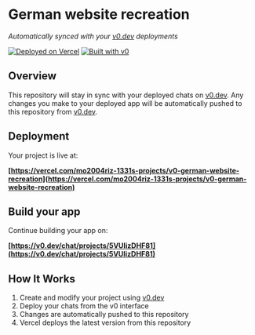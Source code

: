 # German website recreation

*Automatically synced with your [v0.dev](https://v0.dev) deployments*

[![Deployed on Vercel](https://img.shields.io/badge/Deployed%20on-Vercel-black?style=for-the-badge&logo=vercel)](https://vercel.com/mo2004riz-1331s-projects/v0-german-website-recreation)
[![Built with v0](https://img.shields.io/badge/Built%20with-v0.dev-black?style=for-the-badge)](https://v0.dev/chat/projects/5VUIizDHF81)

## Overview

This repository will stay in sync with your deployed chats on [v0.dev](https://v0.dev).
Any changes you make to your deployed app will be automatically pushed to this repository from [v0.dev](https://v0.dev).

## Deployment

Your project is live at:

**[https://vercel.com/mo2004riz-1331s-projects/v0-german-website-recreation](https://vercel.com/mo2004riz-1331s-projects/v0-german-website-recreation)**

## Build your app

Continue building your app on:

**[https://v0.dev/chat/projects/5VUIizDHF81](https://v0.dev/chat/projects/5VUIizDHF81)**

## How It Works

1. Create and modify your project using [v0.dev](https://v0.dev)
2. Deploy your chats from the v0 interface
3. Changes are automatically pushed to this repository
4. Vercel deploys the latest version from this repository
